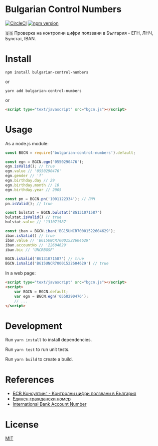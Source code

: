 Bulgarian Control Numbers
==========================

[![CircleCI](https://circleci.com/gh/petarov/bulgarian-control-numbers.svg?style=svg)](https://circleci.com/gh/petarov/bulgarian-control-numbers) [![npm version][npm-image]][npm-url]

[npm-url]: https://www.npmjs.com/package/bulgarian-control-numbers
[npm-image]: https://img.shields.io/npm/v/bulgarian-control-numbers.svg

:bulgaria: Проверка на контролни цифри ползвани в България - ЕГН, ЛНЧ, Булстат, IBAN.

# Install

    npm install bulgarian-control-numbers

or

    yarn add bulgarian-control-numbers

or

```html
<script type="text/javascript" src="bgcn.js"></script>
```

# Usage

As a node.js module:

```javascript
const BGCN = require('bulgarian-control-numbers').default;

const egn = BGCN.egn('0550290476');
egn.isValid(); // true
egn.value // '0550290476'
egn.gender // 'f'
egn.birthday.day // 29
egn.birthday.month // 10
egn.birthday.year // 2005

const pn = BGCN.pn('1001122334'); // ЛНЧ
pn.isValid(); // true

const bulstat = BGCN.bulstat('BG131071587')
bulstat.isValid() // true
bulstat.value // '131071587'

const iban = BGCN.iban('BG15UNCR70001522604629');
iban.isValid() // true
iban.value // 'BG15UNCR70001522604629'
iban.accountNo // '22604629'
iban.bic // 'UNCRBGSF'

BGCN.isValid('BG131071587') // true
BGCN.isValid('BG15UNCR70001522604629') // true
```

In a web page:

```html
<script type="text/javascript" src="bgcn.js"></script>
<script>
    var BGCN = BGCN.default;
    var egn = BGCN.egn('0550290476');
    // ...
</script>
```

# Development

Run `yarn install` to install dependencies.

Run `yarn test` to run unit tests.

Run `yarn build` to create a build.

# References

* [БСВ Консултинг - Контролни цифри ползвани в България](http://bsv-bg.com/контролни-цифри-ползвани-в-българия)
* [Единен граждански номер](https://bg.wikipedia.org/wiki/Единен_граждански_номер)
* [International Bank Account Number](https://en.wikipedia.org/wiki/International_Bank_Account_Number)

# License

[MIT](LICENSE)
